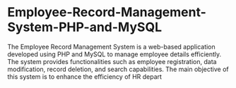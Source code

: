 # Employee-Record-Management-System-PHP-and-MySQL
The Employee Record Management System is a web-based application developed using PHP and MySQL to manage employee details efficiently. The system provides functionalities such as employee registration, data modification, record deletion, and search capabilities. The main objective of this system is to enhance the efficiency of HR depart
